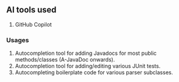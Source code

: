 ## AI tools used
1. GitHub Copilot

### Usages
1. Autocompletion tool for adding Javadocs for most public methods/classes (A-JavaDoc onwards).
2. Autocompletion tool for adding/editing various JUnit tests.
3. Autocompleting boilerplate code for various parser subclasses.
